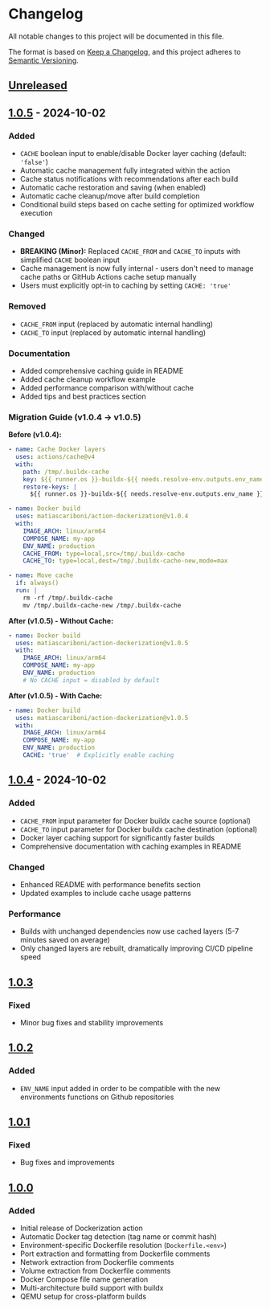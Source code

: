 # Changelog

All notable changes to this project will be documented in this file.

The format is based on [Keep a Changelog](https://keepachangelog.com/en/1.1.0/),
and this project adheres to [Semantic Versioning](https://semver.org/spec/v2.0.0.html).

## [Unreleased]

## [1.0.5] - 2024-10-02

### Added
- `CACHE` boolean input to enable/disable Docker layer caching (default: `'false'`)
- Automatic cache management fully integrated within the action
- Cache status notifications with recommendations after each build
- Automatic cache restoration and saving (when enabled)
- Automatic cache cleanup/move after build completion
- Conditional build steps based on cache setting for optimized workflow execution

### Changed
- **BREAKING (Minor):** Replaced `CACHE_FROM` and `CACHE_TO` inputs with simplified `CACHE` boolean input
- Cache management is now fully internal - users don't need to manage cache paths or GitHub Actions cache setup manually
- Users must explicitly opt-in to caching by setting `CACHE: 'true'`

### Removed
- `CACHE_FROM` input (replaced by automatic internal handling)
- `CACHE_TO` input (replaced by automatic internal handling)

### Documentation
- Added comprehensive caching guide in README
- Added cache cleanup workflow example
- Added performance comparison with/without cache
- Added tips and best practices section

### Migration Guide (v1.0.4 → v1.0.5)

**Before (v1.0.4):**
```yaml
- name: Cache Docker layers
  uses: actions/cache@v4
  with:
    path: /tmp/.buildx-cache
    key: ${{ runner.os }}-buildx-${{ needs.resolve-env.outputs.env_name }}-${{ github.sha }}
    restore-keys: |
      ${{ runner.os }}-buildx-${{ needs.resolve-env.outputs.env_name }}-

- name: Docker build
  uses: matiascariboni/action-dockerization@v1.0.4
  with:
    IMAGE_ARCH: linux/arm64
    COMPOSE_NAME: my-app
    ENV_NAME: production
    CACHE_FROM: type=local,src=/tmp/.buildx-cache
    CACHE_TO: type=local,dest=/tmp/.buildx-cache-new,mode=max

- name: Move cache
  if: always()
  run: |
    rm -rf /tmp/.buildx-cache
    mv /tmp/.buildx-cache-new /tmp/.buildx-cache
```

**After (v1.0.5) - Without Cache:**
```yaml
- name: Docker build
  uses: matiascariboni/action-dockerization@v1.0.5
  with:
    IMAGE_ARCH: linux/arm64
    COMPOSE_NAME: my-app
    ENV_NAME: production
    # No CACHE input = disabled by default
```

**After (v1.0.5) - With Cache:**
```yaml
- name: Docker build
  uses: matiascariboni/action-dockerization@v1.0.5
  with:
    IMAGE_ARCH: linux/arm64
    COMPOSE_NAME: my-app
    ENV_NAME: production
    CACHE: 'true'  # Explicitly enable caching
```

## [1.0.4] - 2024-10-02

### Added
- `CACHE_FROM` input parameter for Docker buildx cache source (optional)
- `CACHE_TO` input parameter for Docker buildx cache destination (optional)
- Docker layer caching support for significantly faster builds
- Comprehensive documentation with caching examples in README

### Changed
- Enhanced README with performance benefits section
- Updated examples to include cache usage patterns

### Performance
- Builds with unchanged dependencies now use cached layers (5-7 minutes saved on average)
- Only changed layers are rebuilt, dramatically improving CI/CD pipeline speed

## [1.0.3]

### Fixed
- Minor bug fixes and stability improvements

## [1.0.2]

### Added
- `ENV_NAME` input added in order to be compatible with the new environments functions on Github repositories

## [1.0.1]

### Fixed
- Bug fixes and improvements

## [1.0.0]

### Added
- Initial release of Dockerization action
- Automatic Docker tag detection (tag name or commit hash)
- Environment-specific Dockerfile resolution (`Dockerfile.<env>`)
- Port extraction and formatting from Dockerfile comments
- Network extraction from Dockerfile comments
- Volume extraction from Dockerfile comments
- Docker Compose file name generation
- Multi-architecture build support with buildx
- QEMU setup for cross-platform builds

[Unreleased]: https://github.com/matiascariboni/action-dockerization/compare/v1.0.5...HEAD
[1.0.5]: https://github.com/matiascariboni/action-dockerization/compare/v1.0.4...v1.0.5
[1.0.4]: https://github.com/matiascariboni/action-dockerization/compare/v1.0.3...v1.0.4
[1.0.3]: https://github.com/matiascariboni/action-dockerization/compare/v1.0.2...v1.0.3
[1.0.2]: https://github.com/matiascariboni/action-dockerization/compare/v1.0.1...v1.0.2
[1.0.1]: https://github.com/matiascariboni/action-dockerization/compare/v1.0.0...v1.0.1
[1.0.0]: https://github.com/matiascariboni/action-dockerization/releases/tag/v1.0.0